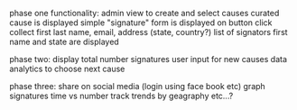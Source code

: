phase one functionality:
admin view to create and select causes
curated cause is displayed
simple "signature" form is displayed on button click
  collect first last name, email, address (state, country?)
list of signators first name and state are displayed

phase two:
display total number signatures
user input for new causes
data analytics to choose next cause

phase three:
share on social media (login using face book etc)
graph signatures time vs number
track trends by geagraphy etc...?
